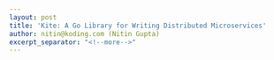 ```yaml
---
layout: post
title: 'Kite: A Go Library for Writing Distributed Microservices'
author: nitin@koding.com (Nitin Gupta)
excerpt_separator: "<!--more-->"
---
```



